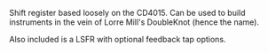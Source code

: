 Shift register based loosely on the CD4015.  Can be used to build instruments in the vein of Lorre Mill's DoubleKnot (hence the name).

Also included is a LSFR with optional feedback tap options.